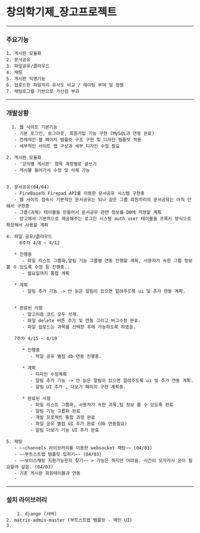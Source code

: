 # 창의학기제_장고프로젝트

------
### 주요기능

   	1. 게시판 모듈화
   	2. 문서공유
   	3. 파일공유/클라우드
   	4. 채팅
   	5. 게시판 익명기능
   	6. 업로드한 파일끼리 유사도 비교 / 레이팅 부여 및 정렬
   	7. 채팅로그를 기반으로 가산점 부과

------
### 개발상황

      1. 웹 사이트 기본기능
       - 기본 로그인, 로그아웃, 회원가입 기능 구현 (MySQL과 연동 완료)
       - 전체적인 웹 페이지 템플릿 구조 구현 및 디자인 템플릿 적용 
       - 세부적인 사이트 맵 구상과 세부 디자인 수정 필요 
       
   	2. 게시판 모듈화
       - '강의별 게시판' 항목 계정별로 글쓰기
       - 게시물 들어가서 수정 및 삭제 가능
       
       
   	3. 문서공유(04/04)
       - FireBase의 Firepad API를 이용한 문서공유 시스템 구현중
       - 웹 사이트 접속시 기본적인 문서공유는 되나 같은 그룹 회원끼리의 문서공유는 아직 안돼서 구현중
       - 그룹(과제) 테이블을 만들어서 문서공유 관련 정보를 DB에 저장할 계획
       - 장고에서 기본적으로 제공해주는 로그인 시스템 auth_user 테이블을 프록시 방식으로 확장해서 사용할 계획 
       
   	4. 파일 공유/클라우드
         6주차 4/8 ~ 4/12
         
       * 진행중 
          - 파일 리스트 그룹화,알림 기능 그룹별 연동 진행할 계획, 사용자가 속한 그룹 정보 볼 수 있도록 수정 등 진행중..
          - 월요일까지 통합 계획
          
       * 계획
          - 알림 추가 기능 -> 안 읽은 알림이 있으면 알려주도록 ui 및 추가 연동 계획.
        
       
       * 완료된 사항 
          - 알고리즘 코드 모두 삭제.
          - 파일 delete 버튼 추가 및 연동 그리고 버그수정 완료.
          - 파일 업로드는 과목을 선택한 후에 가능하도록 하였음.
          
       7주차 4/15 ~ 4/19

          * 진행중 
             - 파일 공유 별점 db 연동 진행중.

          * 계획
             - 디자인 수정계획 
             - 알림 추가 기능 -> 안 읽은 알림이 있으면 알려주도록 ui 및 추가 연동 계획.
             - 알림 UI 추가 , 더보기 페이지 구현 계획중.
             
          * 완료된 사항 
             - 파일 리스트 그룹화, 사용자가 속한 과목,팀 정보 볼 수 있도록 완료 
             - 알림 기능 그룹화 완료 
             - 개발 프로젝트 통합 과정 완료 
             - 파일 공유 별점 UI 추가 완료 (db 연동필요)
             - 알림 더보기 기능 UI 추가 완료 
             
   	5. 채팅
       - ~~channels 라이브러리를 이용한 websocket 채팅~~ (04/03)
       - ~~부트스트랩 탬플릿 입히기~~ (04/03)
       - ~~보이스채팅 지원가능한지 찾기~~ > 가능은 하지만 어려움. 시간이 모자라서 굳이 필요할까 싶음. (04/03)
       - 기존 게시판 회원테이블과 연동
       - 

-----

### 설치 라이브러리

     	1. django (서버)
   	2. matrix-admin-master (부트스트랩 템플릿 - 메인 UI)
   	3. 

